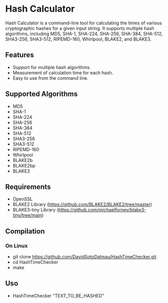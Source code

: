 # Hash Calculator

Hash Calculator is a command-line tool for calculating the times of various cryptographic hashes for a given input string. It supports multiple hash algorithms, including MD5, SHA-1, SHA-224, SHA-256, SHA-384, SHA-512, SHA3-256, SHA3-512, RIPEMD-160, Whirlpool, BLAKE2, and BLAKE3.

## Features

- Support for multiple hash algorithms.
- Measurement of calculation time for each hash.
- Easy to use from the command line.

## Supported Algorithms

- MD5
- SHA-1
- SHA-224
- SHA-256
- SHA-384
- SHA-512
- SHA3-256
- SHA3-512
- RIPEMD-160
- Whirlpool
- BLAKE2b
- BLAKE2bp
- BLAKE3

## Requirements

- OpenSSL
- BLAKE2 Library (https://github.com/BLAKE2/BLAKE2/tree/master)
- BLAKE3-tiny Library (https://github.com/michaelforney/blake3-tiny/tree/main)

## Compilation

### On Linux

- git clone https://github.com/DavidSotoDalmau/HashTimeChecker.git 
- cd HashTimeChecker
- make

## Uso

- HashTimeChecker "TEXT_TO_BE_HASHED"
